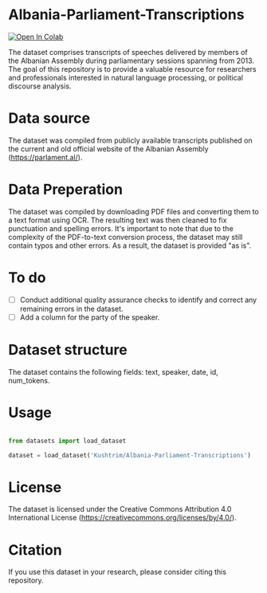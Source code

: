 # Albania-Parliament-Transcriptions

[![Open In Colab](https://colab.research.google.com/assets/colab-badge.svg)](https://colab.research.google.com/github/KushtrimVisoka/Albania-Parliament-Transcriptions/blob/main/Albania_Parliament_Transcriptions.ipynb)

The dataset comprises transcripts of speeches delivered by members of the Albanian Assembly during parliamentary sessions spanning from 2013. The goal of this repository is to provide a valuable resource for researchers and professionals interested in natural language processing, or political discourse analysis.

# Data source

The dataset was compiled from publicly available transcripts published on the current and old official website of the Albanian Assembly (https://parlament.al/).

# Data Preperation

The dataset was compiled by downloading PDF files and converting them to a text format using OCR. The resulting text was then cleaned to fix punctuation and spelling errors. It's important to note that due to the complexity of the PDF-to-text conversion process, the dataset may still contain typos and other errors. As a result, the dataset is provided "as is". 

# To do

- [ ] Conduct additional quality assurance checks to identify and correct any remaining errors in the dataset.
- [ ] Add a column for the party of the speaker.

# Dataset structure

The dataset contains the following fields: text, speaker, date, id, num_tokens.

# Usage

```python

from datasets import load_dataset

dataset = load_dataset('Kushtrim/Albania-Parliament-Transcriptions')

```

# License

The dataset is licensed under the Creative Commons Attribution 4.0 International License (https://creativecommons.org/licenses/by/4.0/).

# Citation

If you use this dataset in your research, please consider citing this repository.

